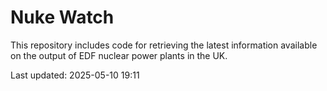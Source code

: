 # Nuke Watch

This repository includes code for retrieving the latest information available on the output of EDF nuclear power plants in the UK.

Last updated: 2025-05-10 19:11